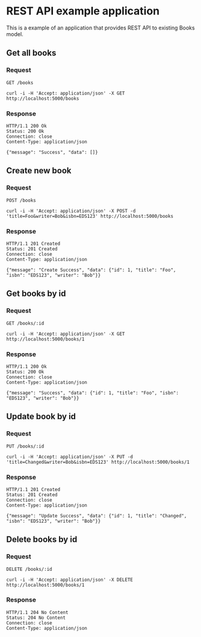 # REST API example application

This is a example of an application that provides REST
API to existing Books model.

## Get all books
### Request
`GET /books`

    curl -i -H 'Accept: application/json' -X GET http://localhost:5000/books

### Response

    HTTP/1.1 200 Ok
    Status: 200 Ok
    Connection: close
    Content-Type: application/json

    {"message": "Success", "data": []}


## Create new book
### Request
`POST /books`

    curl -i -H 'Accept: application/json' -X POST -d 'title=Foo&writer=Bob&isbn=EDS123' http://localhost:5000/books

### Response
    HTTP/1.1 201 Created
    Status: 201 Created
    Connection: close
    Content-Type: application/json

    {"message": "Create Success", "data": {"id": 1, "title": "Foo", "isbn": "EDS123", "writer": "Bob"}}

## Get books by id
### Request
`GET /books/:id`

    curl -i -H 'Accept: application/json' -X GET http://localhost:5000/books/1

### Response

    HTTP/1.1 200 Ok
    Status: 200 Ok
    Connection: close
    Content-Type: application/json

    {"message": "Success", "data": {"id": 1, "title": "Foo", "isbn": "EDS123", "writer": "Bob"}}

## Update book by id
### Request
`PUT /books/:id`

    curl -i -H 'Accept: application/json' -X PUT -d 'title=Changed&writer=Bob&isbn=EDS123' http://localhost:5000/books/1

### Response
    HTTP/1.1 201 Created
    Status: 201 Created
    Connection: close
    Content-Type: application/json

    {"message": "Update Success", "data": {"id": 1, "title": "Changed", "isbn": "EDS123", "writer": "Bob"}}

## Delete books by id
### Request
`DELETE /books/:id`

    curl -i -H 'Accept: application/json' -X DELETE http://localhost:5000/books/1

### Response

    HTTP/1.1 204 No Content
    Status: 204 No Content
    Connection: close
    Content-Type: application/json


